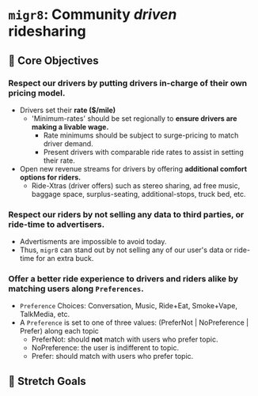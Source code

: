 # `migr8`: Community _driven_ ridesharing


## 📍 Core Objectives

### Respect our drivers by **putting drivers in-charge of their own pricing model.**
- Drivers set their **rate ($/mile)**
  - 'Minimum-rates' should be set regionally to **ensure drivers are making a livable wage.**
    - Rate minimums should be subject to surge-pricing to match driver demand.
    - Present drivers with comparable ride rates to assist in setting their rate.
- Open new revenue streams for drivers by offering **additional comfort options for riders.**
  - Ride-Xtras (driver offers) such as stereo sharing, ad free music, baggage space, surplus-seating, additional-stops, truck bed, etc.
   
### Respect our riders by **not selling any data to third parties, or ride-time to advertisers.**
- Advertisments are impossible to avoid today.
- Thus, `migr8` can stand out by not selling any of our user's data or ride-time for an extra buck.

### Offer a better ride experience to drivers and riders alike by matching users along `Preferences`.
  - `Preference` Choices: Conversation, Music, Ride+Eat, Smoke+Vape, TalkMedia, etc.
  - A `Preference` is set to one of three values: (PreferNot | NoPreference | Prefer) along each topic
    - PreferNot: should **not** match with users who prefer topic.
    - NoPreference: the user is indifferent to topic.
    - Prefer: should match with users who prefer topic.

   
## 🤷 Stretch Goals 
